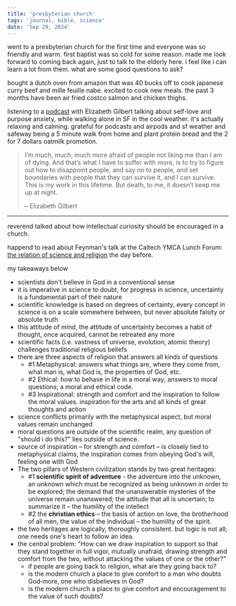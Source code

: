 ```yaml
---
title: 'presbyterian church'
tags: 'journal, bible, science'
date: 'Sep 29, 2024'
---
```


went to a presbyterian church for the first time and everyone was so friendly and warm. first baptist was so cold for some reason. made me look forward to coming back again, just to talk to the elderly here. i feel like i can learn a lot from them. what are some good questions to ask?

bought a dutch oven from amazon that was 40 bucks off to cook japanese curry beef and mille feuille nabe. excited to cook new meals. the past 3 months have been air fried costco salmon and chicken thighs.

listening to a [podcast](https://tim.blog/2024/09/26/elizabeth-gilbert-2/) with Elizabeth Gilbert talking about self-love and purpose anxiety, while walking alone in SF in the cool weather. it's actually relaxing and calming. grateful for podcasts and airpods and sf weather and safeway being a 5 minute walk from home and plant protein bread and the 2 for 7 dollars oatmilk promotion.

> I’m much, much, much more afraid of people not liking me than I am of dying. And that’s what I have to suffer with more, is to try to figure out how to disappoint people, and say no to people, and set boundaries with people that they can survive it, and I can survive. This is my work in this lifetime. But death, to me, it doesn’t keep me up at night.
>
> – Elizabeth Gilbert

---

reverend talked about how intellectual curiosity should be encouraged in a church.

happend to read about Feynman's talk at the Caltech YMCA Lunch Forum: [the relation of science and religion](https://calteches.library.caltech.edu/49/2/Religion.htm) the day before.

my takeaways below

- scientists don't believe in God in a conventional sense
- it is imperative in science to doubt, for progress in science, uncertainty is a fundamental part of their nature
- scientific knowledge is based on degrees of certainty, every concept in science is on a scale somewhere between, but never absolute falsity or absolute truth
- this attitude of mind, the attitude of uncertainty becomes a habit of thought, once acquired, cannot be retreated any more
- scientific facts (i.e. vastness of universe, evolution, atomic theory) challenges traditional religious beliefs
- there are three aspects of religion that answers all kinds of questions
  - \#1 Metaphysical: answers what things are, where they come from, what man is, what God is, the properties of God, etc.
  - \#2 Ethical: how to behave in life in a moral way; answers to moral questions; a moral and ethical code.
  - \#3 Inspirational: strength and comfort and the inspiration to follow the moral values. inspiration for the arts and all kinds of great thoughts and action
- science conflicts primarily with the metaphysical aspect, but moral values remain unchanged
- moral questions are outside of the scientific realm, any question of "should i do this?" lies outside of science.
- source of inspiration – for strength and comfort – is closely tied to metaphysical claims, the inspiration comes from obeying God's will, feeling one with God
- The two pillars of Western civilization stands by two great heritages:
  - \#1 **scientific spirit of adventure** - the adventure into the unknown, an unknown which must be recognized as being unknown in order to be explored; the demand that the unanswerable mysteries of the universe remain unanswered; the attitude that all is uncertain; to summarize it – the humility of the intellect
  - \#2 the **christian ethics** – the basis of action on love, the brotherhood of all men, the value of the individual – the humility of the spirit.
- the two heritages are logically, thoroughly consistent. but logic is not all; one needs one's heart to follow an idea.
- the central problem: "How can we draw inspiration to support so that they stand together in full vigor, mutually unafraid, drawing strength and comfort from the two, without attacking the values of one or the other?"
  - if people are going back to religion, what are they going back to?
  - is the modern church a place to give comfort to a man who doubts God‑more, one who disbelieves in God?
  - is the modern church a place to give comfort and encouragement to the value of such doubts?
